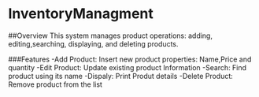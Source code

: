 # InventoryManagment
##Overview
This system manages product operations:
adding, editing,searching, displaying, and deleting products.

###Features
-Add Product: Insert new product properties: Name,Price and quantity
-Edit Product: Update existing product Information
-Search: Find product using its name
-Dispaly: Print Produt details
-Delete Product: Remove product from the list 


